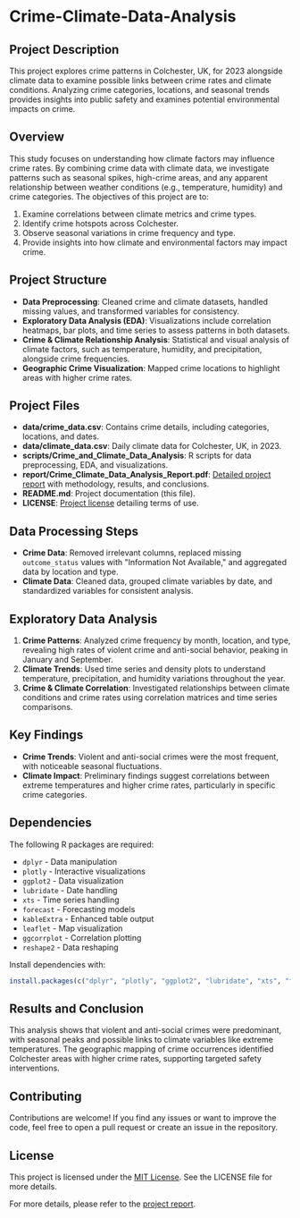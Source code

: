 # Crime-Climate-Data-Analysis

## Project Description
This project explores crime patterns in Colchester, UK, for 2023 alongside climate data to examine possible links between crime rates and climate conditions. Analyzing crime categories, locations, and seasonal trends provides insights into public safety and examines potential environmental impacts on crime.

## Overview
This study focuses on understanding how climate factors may influence crime rates. By combining crime data with climate data, we investigate patterns such as seasonal spikes, high-crime areas, and any apparent relationship between weather conditions (e.g., temperature, humidity) and crime categories. The objectives of this project are to:

1. Examine correlations between climate metrics and crime types.
2. Identify crime hotspots across Colchester.
3. Observe seasonal variations in crime frequency and type.
4. Provide insights into how climate and environmental factors may impact crime.

## Project Structure
- **Data Preprocessing**: Cleaned crime and climate datasets, handled missing values, and transformed variables for consistency.
- **Exploratory Data Analysis (EDA)**: Visualizations include correlation heatmaps, bar plots, and time series to assess patterns in both datasets.
- **Crime & Climate Relationship Analysis**: Statistical and visual analysis of climate factors, such as temperature, humidity, and precipitation, alongside crime frequencies.
- **Geographic Crime Visualization**: Mapped crime locations to highlight areas with higher crime rates.

## Project Files
- **data/crime_data.csv**: Contains crime details, including categories, locations, and dates.
- **data/climate_data.csv**: Daily climate data for Colchester, UK, in 2023.
- **scripts/Crime_and_Climate_Data_Analysis**: R scripts for data preprocessing, EDA, and visualizations.
- **report/Crime_Climate_Data_Analysis_Report.pdf**: [Detailed project report](report/Crime-and-Climate-Data-Analysis-Report.pdf) with methodology, results, and conclusions.
- **README.md**: Project documentation (this file).
- **LICENSE**: [Project license](LICENSE) detailing terms of use.

## Data Processing Steps
- **Crime Data**: Removed irrelevant columns, replaced missing `outcome_status` values with "Information Not Available," and aggregated data by location and type.
- **Climate Data**: Cleaned data, grouped climate variables by date, and standardized variables for consistent analysis.

## Exploratory Data Analysis
1. **Crime Patterns**: Analyzed crime frequency by month, location, and type, revealing high rates of violent crime and anti-social behavior, peaking in January and September.
2. **Climate Trends**: Used time series and density plots to understand temperature, precipitation, and humidity variations throughout the year.
3. **Crime & Climate Correlation**: Investigated relationships between climate conditions and crime rates using correlation matrices and time series comparisons.

## Key Findings
- **Crime Trends**: Violent and anti-social crimes were the most frequent, with noticeable seasonal fluctuations.
- **Climate Impact**: Preliminary findings suggest correlations between extreme temperatures and higher crime rates, particularly in specific crime categories.

## Dependencies
The following R packages are required:

- `dplyr` - Data manipulation
- `plotly` - Interactive visualizations
- `ggplot2` - Data visualization
- `lubridate` - Date handling
- `xts` - Time series handling
- `forecast` - Forecasting models
- `kableExtra` - Enhanced table output
- `leaflet` - Map visualization
- `ggcorrplot` - Correlation plotting
- `reshape2` - Data reshaping

Install dependencies with:
```R
install.packages(c("dplyr", "plotly", "ggplot2", "lubridate", "xts", "forecast", "kableExtra", "leaflet", "ggcorrplot", "reshape2"))
```

## Results and Conclusion

This analysis shows that violent and anti-social crimes were predominant, with seasonal peaks and possible links to climate variables like extreme temperatures. The geographic mapping of crime occurrences identified Colchester areas with higher crime rates, supporting targeted safety interventions.

## Contributing
Contributions are welcome! If you find any issues or want to improve the code, feel free to open a pull request or create an issue in the repository.

## License
This project is licensed under the [MIT License](./LICENSE). See the LICENSE file for more details.


For more details, please refer to the [project report](./Crime-and-Climate-Data-Analysis-Report.pdf).
